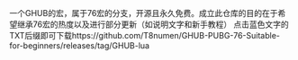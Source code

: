 一个GHUB的宏，属于76宏的分支，开源且永久免费。成立此仓库的目的在于希望继承76宏的热度以及进行部分更新（如说明文字和新手教程）
点击蓝色文字的TXT后缀即可下载https://github.com/T8numen/GHUB-PUBG-76-Suitable-for-beginners/releases/tag/GHUB-lua
